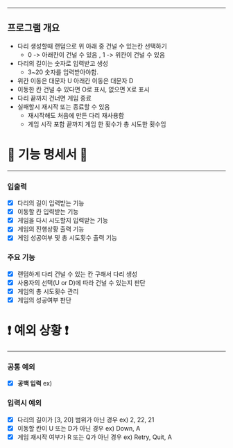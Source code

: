 ***
## 프로그램 개요
- 다리 생성할때 랜덤으로 위 아래 중 건널 수 있는칸 선택하기
  - 0 -> 아래칸이 건널 수 있음 , 1 -> 위칸이 건널 수 있음
- 다리의 길이는 숫자로 입력받고 생성
  - 3~20 숫자를 입력받아야함.
- 위칸 이동은 대문자 U 아래칸 이동은 대문자 D
- 이동한 칸 건널 수 있다면 O로 표시, 없으면 X로 표시
- 다리 끝까지 건너면 게임 종료
- 실패할시 재시작 또는 종료할 수 있음
  - 재시작해도 처음에 만든 다리 재사용함
  - 게임 시작 포함 끝까지 게임 한 횟수가 총 시도한 횟수임

# 📜 기능 명세서 📜

***

### 입출력
- [x] 다리의 길이 입력받는 기능
- [x] 이동할 칸 입력받는 기능
- [x] 게임을 다시 시도할지 입력받는 기능
- [x] 게임의 진행상황 출력 기능
- [x] 게임 성공여부 및 총 시도횟수 출력 기능

### 주요 기능
- [x] 랜덤하게 다리 건널 수 있는 칸 구해서 다리 생성
- [x] 사용자의 선택(U or D)에 따라 건널 수 있는지 판단
- [x] 게임의 총 시도횟수 관리
- [x] 게임의 성공여부 판단

# ❗️ 예외 상황 ❗

***
### 공통 예외
- [x] **공백 입력** ex) ` `

### 입력시 예외
- [x] 다리의 길이가 [3, 20] 범위가 아닌 경우 ex) 2, 22, 21
- [x] 이동할 칸이 U 또는 D가 아닌 경우 ex) Down, A
- [x] 게임 재시작 여부가 R 또는 Q가 아닌 경우 ex) Retry, Quit, A
